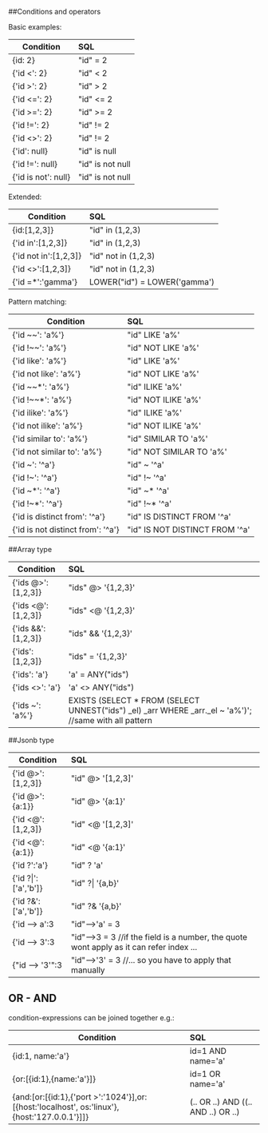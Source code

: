 ##Conditions and operators

Basic examples:

| Condition     | SQL                      
| ------------- |:-------------- 
| {id: 2}        | "id" = 2  
| {'id <': 2}    | "id" < 2      
| {'id >': 2}    | "id" > 2
| {'id <=': 2}   | "id" <= 2      
| {'id >=': 2}   | "id" >= 2
| {'id !=': 2}   | "id" != 2
| {'id <>': 2}   | "id" != 2
| {'id': null}   | "id" is null
| {'id !=': null}| "id" is not null
| {'id is not': null}| "id" is not null

Extended:

| Condition        | SQL                      
| -------------    |:-------------- 
| {id:[1,2,3]}     | "id" in (1,2,3)
| {'id in':[1,2,3]}| "id" in (1,2,3)
| {'id not in':[1,2,3]}| "id" not in (1,2,3)
| {'id <>':[1,2,3]}| "id" not in (1,2,3) 
| {'id =*':'gamma'}| LOWER("id") = LOWER('gamma')

Pattern matching:

| Condition        | SQL                      
| -------------    |:-------------- 
| {'id ~~': 'a%'} | "id" LIKE 'a%'
| {'id !~~': 'a%'} | "id" NOT LIKE 'a%'
| {'id like': 'a%'} | "id" LIKE 'a%'
| {'id not like': 'a%'} | "id" NOT LIKE 'a%'
| {'id ~~*': 'a%'} | "id" ILIKE 'a%'
| {'id !~~*': 'a%'} | "id" NOT ILIKE 'a%'
| {'id ilike': 'a%'} | "id" ILIKE 'a%'
| {'id not ilike': 'a%'} | "id" NOT ILIKE 'a%'
| {'id similar to': 'a%'} | "id" SIMILAR TO 'a%'
| {'id not similar to': 'a%'} | "id" NOT SIMILAR TO 'a%'
| {'id ~': '^a'} | "id" ~ '^a'
| {'id !~': '^a'} | "id" !~ '^a'
| {'id ~*': '^a'}| "id" ~* '^a'
| {'id !~*': '^a'}| "id" !~* '^a'
| {'id is distinct from': '^a'}| "id" IS DISTINCT FROM '^a'
| {'id is not distinct from': '^a'}| "id" IS NOT DISTINCT FROM '^a'

##Array type 

| Condition          | SQL                      
| -------------      |:-------------- 
| {'ids @>':[1,2,3]} | "ids" @> '{1,2,3}'       
| {'ids <@':[1,2,3]} | "ids" <@ '{1,2,3}'
| {'ids &&':[1,2,3]} | "ids" && '{1,2,3}'
| {'ids': [1,2,3]}   | "ids" = '{1,2,3}'
| {'ids': 'a'}       | 'a' = ANY("ids")
| {'ids <>': 'a'}    | 'a' <> ANY("ids")
| {'ids ~': 'a%'}    | EXISTS (SELECT * FROM (SELECT UNNEST("ids") _el) _arr WHERE _arr._el ~ 'a%')'; //same with all pattern


##Jsonb type

| Condition         | SQL                      
| -------------     |:-------------- 
| {'id @>':[1,2,3]} | "id" @> '[1,2,3]'
| {'id @>':{a:1}}   | "id" @> '{a:1}'
| {'id <@':[1,2,3]} | "id" <@ '[1,2,3]'
| {'id <@':{a:1}}   | "id" <@ '{a:1}'
| {'id ?':'a'}      | "id" ? 'a'
| {'id ?&#124;':['a','b']}| "id" ?&#124; '{a,b}'
| {'id ?&':['a','b']}| "id" ?& '{a,b}'
| {'id --> a':3| "id"-->'a' = 3
| {'id --> 3':3| "id"-->3 = 3 //if the field is a number, the quote wont apply as it can refer index ... 
| {"id --> '3'":3| "id"-->'3' = 3 //... so you have to apply that manually


## OR - AND
condition-expressions can be joined together e.g.:

| Condition                | SQL                      
| -------------            |:-------------- 
| {id:1, name:'a'}         | id=1 AND name='a'
| {or:[{id:1},{name:'a'}]} | id=1 OR  name='a'
| {and:[or:[{id:1},{'port >':'1024'}],or:[{host:'localhost', os:'linux'},{host:'127.0.0.1'}]]} | (.. OR ..) AND ((.. AND ..) OR ..)









